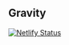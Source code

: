 ## Gravity

[![Netlify Status](https://api.netlify.com/api/v1/badges/2c36918e-4dfc-4e0c-b636-2d4611f99c5a/deploy-status)](https://app.netlify.com/sites/friendly-meitner-b87fba/deploys)
